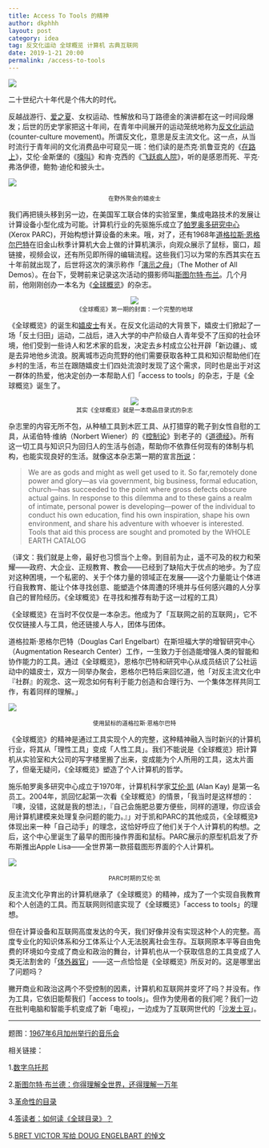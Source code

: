 ```yaml
---
title: Access To Tools 的精神
author: dkphhh
layout: post
category: idea
tag: 反文化运动 全球概览 计算机 古典互联网
date: 2019-1-21 20:00
permalink: /access-to-tools
---
```


![](https://upload.wikimedia.org/wikipedia/commons/thumb/d/df/KFRC_Fantasy_Fair_Dryden_Balin_Kantner.png/1024px-KFRC_Fantasy_Fair_Dryden_Balin_Kantner.png)



二十世纪六十年代是个伟大的时代。



反越战游行、[爱之夏](https://zh.wikipedia.org/zh/%E6%84%9B%E4%B9%8B%E5%A4%8F)、女权运动、性解放和马丁路德金的演讲都在这一时间段爆发；后世的历史学家把这十年间，在青年中间展开的运动笼统地称为[反文化运动](https://zh.wikipedia.org/wiki/1960%E5%B9%B4%E4%BB%A3%E5%8F%8D%E6%96%87%E5%8C%96%E8%BF%90%E5%8A%A8)(counter-culture movement)。所谓反文化，意思是反主流文化。这一点，从当时流行于青年间的文化消费品中可窥见一斑：他们读的是杰克·凯鲁亚克的《[在路上](https://book.douban.com/subject/1917972/)》，艾伦·金斯堡的《[嚎叫](https://book.douban.com/subject/1000579/)》和肯·克西的《[飞跃疯人院](https://book.douban.com/subject/3263006/)》，听的是感恩而死、平克·弗洛伊德，鲍勃·迪伦和披头士。

![](http://zdimg.lifeweek.com.cn/bg/20171116/1510815763545vhuzj.jpg)
<center><small>在野外聚会的嬉皮士</small></center>

我们再把镜头移到另一边，在美国军工联合体的实验室里，集成电路技术的发展让计算设备小型化成为可能。计算机行业的先驱施乐成立了[帕罗奥多研究中心](https://zh.wikipedia.org/wiki/%E5%B8%95%E7%BE%85%E5%A5%A7%E5%A4%9A%E7%A0%94%E7%A9%B6%E4%B8%AD%E5%BF%83) (Xerox PARC)，开始构想计算设备的未来。哦，对了，还有1968年[道格拉斯·恩格尔巴特](http://www.qdaily.com/articles/15442.html)在旧金山秋季计算机大会上做的计算机演示，向观众展示了鼠标，窗口，超链接，视频会议，还有所见即所得的编辑流程。这些我们习以为常的东西其实在五十年前就出现了，后世将这次的演示称作「[演示之母](https://zh.wikipedia.org/wiki/%E6%89%80%E6%9C%89%E6%BC%94%E7%A4%BA%E4%B9%8B%E6%AF%8D)」（The Mother of All Demos）。在台下，受聘前来记录这次活动的摄影师叫[斯图尔特·布兰](http://www.qdaily.com/articles/15434.html)。几个月前，他刚刚创办一本名为《[全球概览](https://en.wikipedia.org/wiki/Whole_Earth_Catalog)》的杂志。

<center><img src="https://uncommonknowledgeoxford.files.wordpress.com/2016/07/wholeearth-cover-1968firstissue.jpg"/></center>
<center><small>《全球概览》第一期的封面：一个完整的地球</small></center>

《全球概览》的诞生和[嬉皮士](https://zh.wikipedia.org/wiki/%E5%AC%89%E7%9A%AE%E5%A3%AB)有关。在反文化运动的大背景下，嬉皮士们掀起了一场「反土归田」运动，二战后，进入大学的中产阶级白人青年受不了压抑的社会环境，他们受到一些诗人和艺术家的启发，决定去乡村成立公社开辟「新边疆」、或是去异地他乡流浪。脱离城市迈向荒野的他们需要获取各种工具和知识帮助他们在乡村的生活，布兰在跟随嬉皮士们四处流浪时发现了这个需求，同时也是出于对这一群体的热爱，他决定创办一本帮助人们「access to tools」的杂志，于是《全球概览》诞生了。

<center><img src="https://doorofperception.com/wp-content/uploads/doorofperception.com-whole_earth_catalog-4.jpg"/></center>

<center><small>其实《全球概览》就是一本商品目录式的杂志</small></center>

杂志里的内容无所不包，从种植工具到木匠工具、从打猎穿的靴子到女性自慰的工具，从诺伯特·维纳（Norbert Wiener）的《[控制论](https://zh.wikipedia.org/zh-hans/%E6%8E%A7%E5%88%B6%E8%AE%BA)》到老子的《[道德经](https://zh.wikipedia.org/zh/%E8%80%81%E5%AD%90_(%E6%9B%B8))》。所有这一切工具与知识只为回归人的生活与创造，帮助你不依靠任何现有的体制与机构，也能实现良好的生活。就像这本杂志第一期的宣言[所说](http://leeworden.net/pubs/whole-earth-catalog-talk.pdf)：



> We are as gods and might as well get used to it.  So far,remotely done power and glory—as via government, big business, formal education, church—has succeeded to the point where gross defects obscure actual gains.  In response to this dilemma and to these gains a realm of intimate, personal power is developing—power of the individual to conduct his own education, find his own inspiration, shape his own environment, and share his adventure with whoever is interested.  Tools that aid this process are sought and promoted by the WHOLE EARTH CATALOG



（译文：我们就是上帝，最好也习惯当个上帝。到目前为止，遥不可及的权力和荣耀——政府、大企业、正规教育、教会——已经到了缺陷大于优点的地步。为了应对这种困境，一个私密的、关于个体力量的领域正在发展——这个力量能让个体进行自我教育、能让个体寻找创意、能塑造个体周遭的环境并与任何感兴趣的人分享自己的冒险经历。《全球概览》在寻找和推荐有助于这一过程的工具）



《全球概览》在当时不仅仅是一本杂志。他成为了「互联网之前的互联网」，它不仅仅链接人与工具，他还链接人与人，团体与团体。



道格拉斯·恩格尔巴特（Douglas Carl Engelbart）在斯坦福大学的增智研究中心（Augmentation Research Center）工作，一生致力于创造能增强人类的智能和协作能力的工具。通过《全球概览》，恩格尔巴特和研究中心从成员结识了公社运动中的嬉皮士，双方一同举办聚会，恩格尔巴特后来回忆道，他「对反主流文化中『社群』的观念、这一观念如何有利于能力创造和合理行为、一个集体怎样共同工作，有着同样的理解。」

![](https://media.lelombrik.net/t/1b2b47b6ee9a60e0f75b1bc8bd411e7a/f/1b2b47b6ee9a60e0f75b1bc8bd411e7a.jpg)
<center><small>使用鼠标的道格拉斯·恩格尔巴特</small></center>

《全球概览》的精神是通过工具实现个人的完整，这种精神融入当时新兴的计算机行业，将其从「理性工具」变成「人性工具」。我们不能说是《全球概览》把计算机从实验室和大公司的写字楼里搬了出来，变成能为个人所用的工具，这太片面了，但毫无疑问，《全球概览》塑造了个人计算机的哲学。



施乐帕罗奥多研究中心成立于1970年，计算机科学家[艾伦·凯](https://zh.wikipedia.org/wiki/%E8%89%BE%E4%BC%A6%C2%B7%E5%87%AF) (Alan Kay) 是第一名员工。2004年，凯回忆起第一次看《全球概览》的情景，「我当时是这样想的：『噢，没错，这就是我的想法』，『自己会施肥总要方便些，同样的道理，你应该会用计算机建模来处理复杂问题的能力。』」对于凯和PARC的其他成员，《全球概览》体现出来一种「自己动手」的理念，这恰好呼应了他们关于个人计算机的构想。之后，这个中心里诞生了最早的图形操作界面和鼠标。PARC展示的原型机启发了乔布斯推出Apple Lisa——全世界第一款搭载图形界面的个人计算机。

![](https://i.redd.it/hqu4p0dz5u911.jpg)
<center><small>PARC时期的艾伦·凯</small></center>

反主流文化孕育出的计算机继承了《全球概览》的精神，成为了一个实现自我教育和个人创造的工具。而互联网则彻底实现了《全球概览》「access to tools」的理想。



但在计算设备和互联网高度发达的今天，我们好像并没有实现这种个人的完整。高度专业化的知识体系和分工体系让个人无法脱离社会生存。互联网原本平等自由免费的环境如今变成了商业和政治的舞台，计算机也从一个获取信息的工具变成了人类无法割舍的「[体外器官](http://tech.sina.com.cn/t/2011-10-10/16266157533.shtml)」——这一点恰恰是《全球概览》所反对的。这是哪里出了问题吗？



撇开商业和政治这两个不受控制的因素，计算机和互联网并变坏了吗？并没有。作为工具，它依旧能帮我们「access to tools」。但作为使用者的我们呢？我们一边在批判电脑和智能手机变成了新「电视」，一边成为了互联网世代的「[沙发土豆](https://baike.baidu.com/item/%E6%B2%99%E5%8F%91%E5%9C%9F%E8%B1%86)」。



---

题图：[1967年6月加州举行的音乐会](https://zh.wikipedia.org/zh-hans/%E6%84%9B%E4%B9%8B%E5%A4%8F)

相关链接：

1.[数字乌托邦](https://book.douban.com/subject/21632268/) 

2.[斯图尔特·布兰德：你得理解全世界，还得理解一万年](http://www.qdaily.com/articles/15434.html) 

3.[革命性的目录](https://blog.yitianshijie.net/2016/12/19/a-revolutionary-catalog/) 

4.[答读者：如何读《全球目录》？](https://blog.yitianshijie.net/2017/08/12/q-and-a-how-to-read-whole-earth-catalog/)

5.[BRET VICTOR 写给 DOUG ENGELBART 的悼文](./Doug-Engelbart)
